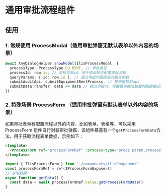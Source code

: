 # 通用审批流程组件
## 使用
### 1. 常规使用 ProcessModal（适用审批弹窗无默认表单以外内容的场景）
``` ts
await AnyDialogHelper.showModel(IlisProcessModal, {
  processType: ProcessType.EQ_RENT, // 审批类型
  processId: row.id, // 审批实例id，用于查询是否配置审批流程
  queryParams: { id: row.id }, // 提交审批时要携带的额外参数
  submitAuditApi: submitEquipmentRentProcess, // 提交审批的api
  submitDataTransfer: data => data // 提交审批时，将数据转换成想要的数据格式(兼容手段，无特殊情况不传)
})
```
### 2. 特殊场景 ProcessForm （适用审批弹窗有默认表单以外内容的场景）
  如果审批表单有配置流程以外的内容，比如表单，表格等，可以采用 ProcessForm 组件自行封装审批弹窗，该组件暴露有一个``getProcessFormData``方法，用于获取流程表单数据，示例如下：
  ``` html
  <template>
    <ProcessForm ref="processFormRef" :process-type="props.param.processType" />
  </template>
  ```
  ``` ts
  import { IlisProcessForm } from '~/components/ilisComponent'
  const processFormRef = ref<IProcessFormExpose>()
  // 获取数据
  async function getData() {
    const data = await processFormRef.value.getProcessFormData()
  }
  ```
